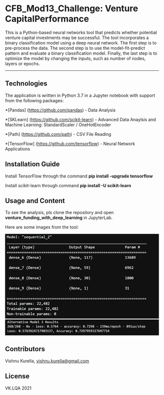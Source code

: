 # CFB_Mod13_Challenge: Venture CapitalPerformance


This is a Python-based neural networks tool that predicts whether potential venture capital investments may be successful. The tool incorporates a binary classification model using a deep neural network.  The first step is to pre-process the data.  The second step is to use the model-fit-predict pattern and evaluate a binary classification model. Finally, the last step is to optimize the model by changing the inputs, such as number of nodes, layers or epochs.

---

## Technologies

The application is written in Python 3.7 in a Jupyter notebook with support from the following packages:  

*[Pandas] (https://github.com/pandas) - Data Analysis

*[SKLearn] (https://github.com/scikit-learn) - Advanced Data Anaylsis and Machine Learning:  StandardScaler / OneHotEncoder

*[Path] (https://github.com/path) - CSV File Reading

*[TensorFlow] (https://github.com/tensorflow) - Neural Network Applications


## Installation Guide

Install TensorFlow through the command **pip install -upgrade tensorflow**

Install scikit-learn through command **pip install -U scikit-learn**

## Usage and Content

To see the analysis, pls clone the repository and open **venture_funding_with_deep_learning** in JupyterLab.  

Here are some images from the tool:

![Neural Network Model Description](Images/NeuralNetworkDesc.PNG)
![Alt Model 2 Results](Images/AltModel2Results.PNG)

## Contributors
Vishnu Kurella, vishnu.kurella@gmail.com

## License
VK.LQA 2021
